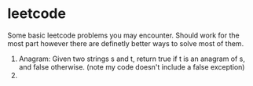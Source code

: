 # leetcode
Some basic leetcode problems you may encounter. Should work for the most part however there are definetly better ways to solve most of them. 

1. Anagram: Given two strings s and t, return true if t is an anagram of s, and false otherwise. (note my code doesn't include a false exception)
2. 
